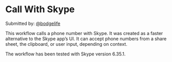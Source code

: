 # Call With Skype

Submitted by: [@bodgelife](https://github.com/bodgelife)

This workflow calls a phone number with Skype. It was created as a faster alternative to the Skype app’s UI. It can accept phone numbers from a share sheet, the clipboard, or user input, depending on context.

The workflow has been tested with Skype version 6.35.1.